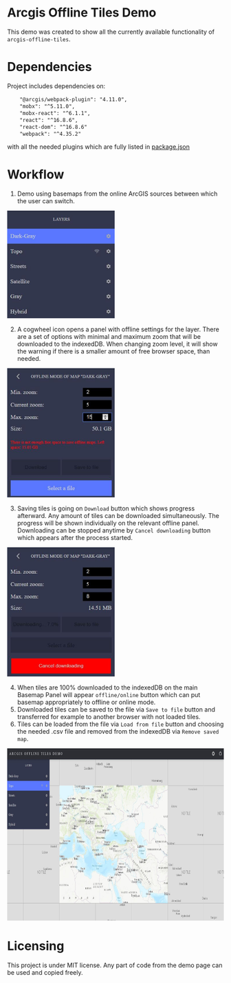 Arcgis Offline Tiles Demo
=========================

This demo was created to show all the currently available functionality of `arcgis-offline-tiles`.

# Dependencies
Project includes dependencies on:
```
    "@arcgis/webpack-plugin": "4.11.0",
    "mobx": "^5.11.0",
    "mobx-react": "^6.1.1",
    "react": "^16.8.6",
    "react-dom": "^16.8.6"
    "webpack": "^4.35.2"
```
with all the needed plugins which are fully listed in [package.json](package.json)

# Workflow
1. Demo using basemaps from the online ArcGIS sources between which the user can switch.

<img src="assets/basemaps_panel.JPG" width="250" height="250" />

2. A cogwheel icon opens a panel with offline settings for the layer. There are a set of options with minimal and maximum zoom that will be downloaded to the indexedDB.
When changing zoom level, it will show the warning if there is a smaller amount of free browser space, than needed.

<img src="assets/no_space_error.JPG" width="250" height="300" />

3. Saving tiles is going on `Download` button which shows progress afterward. Any amount of tiles can be downloaded simultaneously. The progress will be  shown individually on
the relevant offline panel. Downloading can be stopped anytime by `Cancel downloading` button which appears after the process started.

<img src="assets/downloading.JPG" width="250" height="300" />

4. When tiles are 100% downloaded to the indexedDB on the main Basemap Panel will appear `offline/online` button which can put basemap appropriately to offline or online mode.
5. Downloaded tiles can be saved to the file via `Save to file` button and transferred for example to another browser with not loaded tiles.
6. Tiles can be loaded from the file via `Load from file` button and choosing the needed .csv file and removed from the indexedDB via `Remove saved map`. 

<img src="assets/showing_notile_icon.JPG" width="700" height="400" />

# Licensing

This project is under MIT license. Any part of code from the demo page can be used and copied freely.